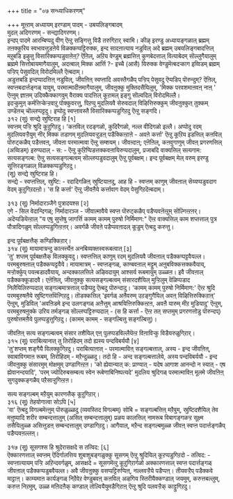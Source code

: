 +++
title = "०७ सन्ध्याधिकरणम्"

+++
मूऩ्ऱाम् अध्यायम् इरण्डाम् पादम् - उबयलिङ्गबादम्   
मुदल् अदिगरणम् - सन्द्यादिगरणम्।   
इन्दप् पादमे आरम्बिप्पदु वीण् ऎऩ्ऱु सङ्गित्तु विडै तरुगिऱार् स्वामि। कीऴ् इरण्डु अध्यायङ्गळाल् ब्रह्मम् तऩक्कुरिय स्वभावत्तुडऩेये विळक्कप्पट्टिरुक्क, इन्द सादऩात्याय नडुविल् अदे ब्रह्मम् उबयलिङ्गबादत्तिल् मऱुबडि इऴुत्तु विसारिक्कप्पडुवाऩेऩ्? ऎऩिल्, अऱिय वेण्डुम् ब्रह्मत्तिऩ् कुणबेदत्ताल् वित्याबेदम् सॊल्लुगैयालुम् ब्रह्ममे सित्तोबायमागैयालुम्, अदऩ्बाल् मिक्क आर्त्ति ?- इच्चै (आसै) यिरुक्क वेण्डुमॆऩ्बदऱ्काग इव्विडम् ब्रह्मम् पऱ्ऱिप् पेसुवदिल् विरोदमिल्लै ऎऩ्बदाम्।  
अडुत्तबडि इन्दप्पादत्तिऩ् नडुविल्, जीवऩिऩ् स्वप्ऩादि अवस्तैगळैप् पऱ्ऱिप् पेसुवदु ऎप्पडिप् पॊरुन्दुम्? ऎऩिल्, स्वप्ऩबदार्त्तङ्गळ् यावुम्, परमात्मादीऩमागैयालुम्, जीवऩुक्कु मुक्तिदसैयिलुम्, 'मिक्क परवशमाऩवऩ् नाऩ् ' ऎऩ्ऩुम् ज्ञाऩम् उदिक्कैक्कागवुम् वैराक्य पादत्तिल् कूऱामल् इङ्गु सॊल्वदिल् विरोदमिल्लै।  
इदऱ्कुमुऩ् कर्मत्तिऱ्केऱ्ऱवाऱु पोक्कुवरत्तु, पिऱप्पु मुदलियवै सेरुवदाल् विऴित्तिरुक्कुम् जीवऩुक्कुत् तुक्कम् उण्डॆऩच् चॊल्लप्पट्टदु। इप्पोदु स्वप्ऩावस्तै विसारिक्कप्पडुगिऱदु ऎऩ्ऱु सङ्गदि।  
३१२ (सू) सन्द्ये स्रुष्टिराह हि [१]   
स्वप्ऩम् पऱ्ऱि श्रुदि कूऱुगिऱदु। 'कऩविल् रदङ्गळो, कुदिरैगळो, नल्ल वीदिगळो इल्लै। अप्पोदु रदम् मुदलियवऱ्ऱैयुम् नीर् मिक्क तडागम् मुदलियवऱ्ऱुडऩ् पडैक्किऩ्ऱाऩे - अवऩे कर्त्ता' ऎऩ्ऱु कूऱिय इडत्तिल् कऩविल् पॊरुट्कळैप् पडैत्तवऩ्, जीवऩा परमात्मावा ऎऩ्ऱु सम्शयम्। जीवऩ्दाऩ्; एऩॆऩिल्, कऩवुगाणुम् जीवऩ् प्रगरणत्तिल् (अव्विडम्) इरुप्पदाल् - स: - ऎऩ्ऱु कुऱिप्पिडत्तक्कवऩायिरुप्पदालुम्, प्रजाबदि वाक्यत्तिल् सत्यगाम: सत्यसङ्गल्ब: ऎऩ्ऱु सत्यसङ्गल्बत्वम् सॊल्लप्पडुवदालुम् ऎऩ्ऱु पूर्वबक्षम्। इन्द पूर्वबक्षम् मेल् वरुम् इरण्डु सूत्तिरङ्गळाल् विळक्कप्पडुगिऱदु।  
(सू) सन्द्ये स्रुष्टिराह हि।   
सन्द्ये - स्वप्ऩत्तिल्, स्रुष्टि: - रदादिगळिऩ् स्रुष्टियाऩदु, आह हि - स्वप्ऩम् काणुम् जीवऩाल् सॆय्यप्पडुवदाग वेदम् कूऱुगिऱदऩ्ऱो। 'स हि कर्त्ता' ऎऩ्ऱु जीवऩैये कर्त्तावाग वेदम् पेसुगिऱदॆऩ्बदाम्।

३१३ (सू) निर्मादारञ्जैगे पुत्रादयश्स [२]   
एगे - सिल वेदान्दिगळ्; निर्मादारञ्ज - जीवात्मावैये स्वप्ऩ पॊरुट्कळैप् पडैप्पवऩॆऩ्ऱुम् सॊल्गिऩ्ऱऩर्। अदॆप्पडियॆऩ्ऱाल् "य एषु सुप्तेषु जागर्त्ति कामम् कामम् पुरुषो निर्मिमाण:" ऎऩ्ऱ वाक्यत्तिल् काम शप्तत्ताल् पुत्र पौत्रादिगळुम् सॊल्लप्पडुगिऩ्ऱऩर्। अवर्गळै जीवऩे पडैप्पवऩादल् कूडुम् ऎऩ्बदु करुत्तु।

इन्द पूर्वबक्षत्तैक् कण्डिक्किऱार्।  
३१४ (सू) मायामात्रन्दु कार्त्स्ऩ्येऩ अनबिव्यक्तस्वरूबत्वात् [३]  
'तु' शप्तम् पूर्वबक्षत्तैक् विलक्कुवदु। स्वप्ऩत्तिल् काणुम् रदम् मुदलियवै जीवऩाल् पडैक्कप्पट्टवैयल्ल। परमबुरुषऩाल् पडैक्कप्पट्टवैये। मायामात्रम् - स्वप्ऩङ्गळ्, काण्बवऩाल् मट्टुम् अऩुबविक्कत्तक्कवैयाय्, मऱ्ऱोर्क्कुप् पयऩ्बडादवैयाय्, अन्दक्कालत्तिले अऴिवदायुम् आश्सर्य रूबमायुम् उळ्ळऩ। इवै जीवऩाल् पडैक्कक्कूडादवै। एऩॆऩिल्, जीवऩुक्कु सत्यसङ्गल्बत्वम् संसारदशैयिल् मुऱ्ऱिलुम् वॆळिप्पडाद निलैयिलिरुप्पदाल् सङ्गल्बमात्रत्ताल् पडैप्पदु ऎऩ्बदु पॊरुन्दादु। 'कामम् कामम् पुरुषो निर्मिमाण:' ऎऩ्ऱ श्रुदि परमबुरुषऩैये स्रुष्टिगर्त्तावॆऩ्गिऱदु। तॊडक्कत्तिल् 'इवर्गळ् अऩैवरुम् उऱङ्गुगैयिल् अवऩ् विऴित्तिरुक्किऱाऩ्' ऎऩ्ऱुम्, मुडिविल् 'अवऩिडमे इन्द उलगङ्गळ् अऩैत्तुम् आश्रयित्तिरुक्किऩ्ऱऩ, अवऩै यारुम् मीऱ मुडियादु' ऎऩ्ऱुम्, परमबुरुषऩुक्के उरिय तर्मङ्गळ् सॊल्लप्पट्टिरुप्पदाल् - (स हि कर्त्ता - ऎऩ्ऱ तत् सप्तमुम् प्रगरणत्तोडु पॊरुन्दप्) पुरुषोत्तमऩैये पुलप्पडुत्तुगिऱदु। (कामम् कामम् - सङ्गल्बित्तु सङ्गल्बित्तु)।

जीवऩिऩ् सत्य सङ्गल्बत्वम् संसार तशैयिल् एऩ् पुलप्पडविल्लैयॆऩ्ऱ विऩाविऱ्कु विडैयरुळुगिऱार्।  
३१५ (सू) पराबित्यानात् तु तिरोहिदम् तदो ह्यस्य पन्दविबर्ययौ [४]  
'तु'शप्तम् शङ्गैयै विलक्कुगिऱदु। पराबित्याऩात् - परमात्माविऩ् सङ्गल्बत्ताल्, अस्य - इन्द जीवऩिऩ्, स्वाबाविगमाऩ रूबम्, तिरोहिदम् - मऱैन्दुळ्ळदु। तदो हि - अन्द सङ्गल्बत्तालेये, अस्य पन्दविबर्ययौ - इन्द जीवऩुक्कु संसारमुम् मोक्षमुम् उण्डागिऩ्ऱऩ। 'को ह्येवान्यात् क: प्राण्यात् - यदेष आगाश आनन्दो न स्यात् - एष ह्येवानन्दयादि', 'परम् ज्योदिरुबसम्बत्य स्वेन रूबेणाबिनिष्पत्यदे' मुदलिय श्रुदिगळ् परमात्माविऩ् मूलमे जीवऩिऩ् सुगदुक्कङ्गळैप् पऱैसाऱ्ऱुगिऩ्ऱऩ।

सत्य सङ्गल्बम् मऱैयुम् कारणत्तैक् कूऱुगिऱार्।  
३१६ (सू) तेहयोगात्वा सोऽपि [५]  
'वा' ऎऩ्बदु विगल्बमॆऩ्ऩुम् पॊरुळुळ्ळदु (व्यवस्तिद विगल्बम्) सोबि = सङ्गल्बत्तिऩ् मऱैवुम्, स्रुष्टिदशैयिल् तेव मऩुष्यादि शरीर सम्बन्दत्तालुम् (असित् सम्बन्दत्तालुम्) प्रळय कालत्तिल् नामरूब विबागङ्गळऱ्ऱ सूक्ष्म तसैयिलुळ्ळ असित्तुडऩ् सम्बन्दत्तालुम् उण्डागिऱदु। आगैयाल्, मऱैन्द सङ्गल्बमुळ्ळ जीवऩ् स्वप्ऩ पदार्त्तङ्गळैप् पडैप्पवऩल्लऩ्।

३१७ (सू) सूसगश्स हि श्रुदेरासक्षदे स तत्विद: [६]  
ऎक्कारणत्ताल् स्वप्ऩम् ऎदिर्गालत्तिय शुबाशुबङ्गळुक्कु सूसगम् ऎऩ्ऱु श्रुदियिल् कूऱप्पडुगिऱदो - तत्विद: - स्वप्ऩात्यायम् पऱ्ऱि अऱिन्दवर्गळुम्, आसक्षदे = सूसगमॆऩ्ऱु कूऱुगिऱार्गळो अक्कारणत्ताल् स्वप्ऩ पदार्त्तङ्गळ् जीवऩाल् पडैक्कप्पडुबवैयल्ल। अवै जीवऩुक्कु वसप्पट्टिरुप्पिऩ्, नल्लवऱ्ऱैये पडैप्पऩ्। तीयवऱ्ऱैप् पडैक्कवे माट्टाऩ्। काम्यमाऩ कार्यङ्गळ् निऱैवेऱ वेण्डुबवऩ् कऩविल् अऴगिय स्तिरीयैक्कण्डाल् जयमुम्, करुत्तबल्लुम्, करुत्त निऱमुम्, उळ्ळ मऩिदऩैक् कण्डाल् तोल्वियैयुमडैगिऱाऩ् ऎऩ्ऱु श्रुदि पलवऱ्ऱैक् काट्टुगिऱदु।


